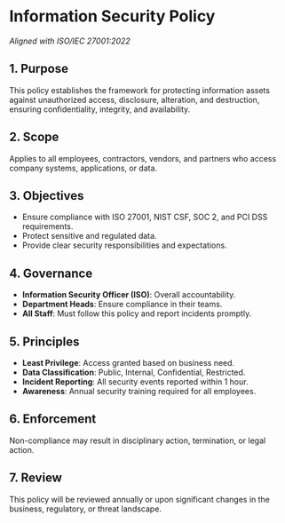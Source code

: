 # Information Security Policy
*Aligned with ISO/IEC 27001:2022*

## 1. Purpose
This policy establishes the framework for protecting information assets against unauthorized access, disclosure, alteration, and destruction, ensuring confidentiality, integrity, and availability.

## 2. Scope
Applies to all employees, contractors, vendors, and partners who access company systems, applications, or data.

## 3. Objectives
- Ensure compliance with ISO 27001, NIST CSF, SOC 2, and PCI DSS requirements.  
- Protect sensitive and regulated data.  
- Provide clear security responsibilities and expectations.  

## 4. Governance
- **Information Security Officer (ISO)**: Overall accountability.  
- **Department Heads**: Ensure compliance in their teams.  
- **All Staff**: Must follow this policy and report incidents promptly.  

## 5. Principles
- **Least Privilege**: Access granted based on business need.  
- **Data Classification**: Public, Internal, Confidential, Restricted.  
- **Incident Reporting**: All security events reported within 1 hour.  
- **Awareness**: Annual security training required for all employees.  

## 6. Enforcement
Non-compliance may result in disciplinary action, termination, or legal action.  

## 7. Review
This policy will be reviewed annually or upon significant changes in the business, regulatory, or threat landscape.
